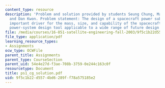 ```yaml
---
content_type: resource
description: 'Problem and solution provided by students Seung Chung, Mark Hilstad,
  and Dan Kwon. Problem statement: The design of a spacecraft power subsystem is an
  important driver for the mass, size, and capability of the spacecraft. Create a
  power-system design tool applicable to a wide range of future design problems.'
file: /media/courses/16-851-satellite-engineering-fall-2003/9f5c1b22d5574bd6289ff78a575185e2_ps1_cg_solution.pdf
file_type: application/pdf
learning_resource_types:
- Assignments
ocw_type: OCWFile
parent_title: Assignments
parent_type: CourseSection
parent_uid: 54e4e27d-f3ae-708b-3759-0e244c163c0f
resourcetype: Document
title: ps1_cg_solution.pdf
uid: 9f5c1b22-d557-4bd6-289f-f78a575185e2
---
```

